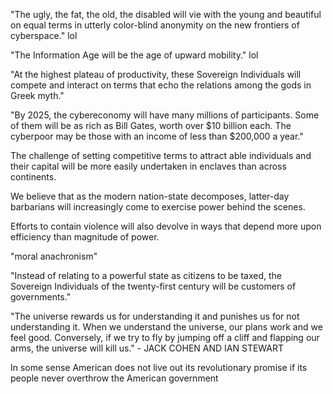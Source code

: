 "The ugly, the fat, the old, the disabled will vie with the young and beautiful
on equal terms in utterly color-blind anonymity on the new frontiers of
cyberspace." lol

"The Information Age will be the age of upward mobility." lol

"At the highest plateau of productivity, these Sovereign Individuals will
compete and interact on terms that echo the relations among the gods in Greek
myth."

"By 2025, the cybereconomy will have many millions of participants.  Some of
them will be as rich as Bill Gates, worth over $10 billion each.  The cyberpoor
may be those with an income of less than $200,000 a year."

The challenge of setting competitive terms to attract able individuals and their
capital will be more easily undertaken in enclaves than across continents.

We believe that as the modern nation-state decomposes, latter-day barbarians
will increasingly come to exercise power behind the scenes.

Efforts to contain violence will also devolve in ways that depend more upon
efficiency than magnitude of power.

"moral anachronism"

"Instead of relating to a powerful state as citizens to be taxed, the Sovereign
Individuals of the twenty-first century will be customers of governments."

"The universe rewards us for understanding it and punishes us for not
understanding it. When we understand the universe, our plans work and we feel
good. Conversely, if we try to fly by jumping off a cliff and flapping our arms,
the universe will kill us." - JACK COHEN AND IAN STEWART

In some sense American does not live out its revolutionary promise if its people
never overthrow the American government
